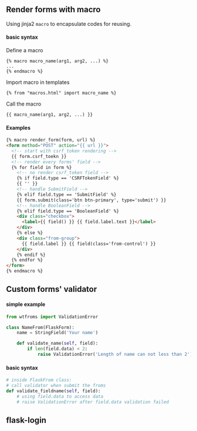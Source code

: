 ## Render forms with macro

Using jinja2 `macro` to encapsulate codes for reusing.

#### basic syntax

Define a macro

```
{% macro macro_name(arg1, arg2, ...) %}
...
{% endmacro %}
```

Import macro in templates

```
{% from "macros.html" import macro_name %}
```

Call the macro

```
{{ macro_name(arg1, arg2, ...) }}
```

#### Examples

```html
{% macro render_form(form, url) %}
<form method="POST" action="{{ url }}">
  <!-- start with csrf_token rendering -->
  {{ form.csrf_toekn }}
  <!-- render every forms' field -->
  {% for field in form %}
    <!-- no render csrf_token field -->
    {% if field.type == 'CSRFTokenField' %}
    {{ '' }}
    <!-- handle SubmitField -->
    {% elif field.type == 'SubmitField' %}
    {{ form.submit(class='btn btn-primary', type='submit') }}
    <!-- handle BooleanField -->
    {% elif field.type == 'BooleanField' %}
    <div class="checkbox">
      <label>{{ field() }} {{ field.label.text }}</label>
    </div>
    {% else %}
    <div class="from-group">
      {{ field.label }} {{ field(class='from-control') }}
    </div>
    {% endif %}
  {% endfor %}
</form>
{% endmacro %}
```

## Custom forms' validator

#### simple example

```python
from wtfroms import ValidationError

class NameFrom(FlaskForm):
    name = StringField('Your name')

    def validate_name(self, field):
        if len(field.data) < 2:
            raise ValidationError('Length of name can not less than 2')
```

#### basic syntax

```python
# inside FlaskFrom class:
# call validator when submit the froms
def validate_fieldname(self, field):
    # using field.data to access data
    # raise ValidationError after field.data validation failed
```


## flask-login

